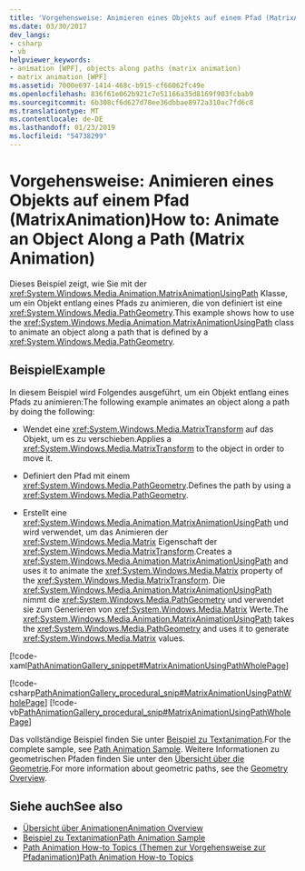 ```yaml
---
title: 'Vorgehensweise: Animieren eines Objekts auf einem Pfad (MatrixAnimation)'
ms.date: 03/30/2017
dev_langs:
- csharp
- vb
helpviewer_keywords:
- animation [WPF], objects along paths (matrix animation)
- matrix animation [WPF]
ms.assetid: 7000e697-1414-468c-b915-cf66062fc49e
ms.openlocfilehash: 836f61e062b921c7e51166a35d8169f903fcbab9
ms.sourcegitcommit: 6b308cf6d627d78ee36dbbae8972a310ac7fd6c8
ms.translationtype: MT
ms.contentlocale: de-DE
ms.lasthandoff: 01/23/2019
ms.locfileid: "54738299"
---
```

# <a name="how-to-animate-an-object-along-a-path-matrix-animation"></a><span data-ttu-id="8b1e1-102">Vorgehensweise: Animieren eines Objekts auf einem Pfad (MatrixAnimation)</span><span class="sxs-lookup"><span data-stu-id="8b1e1-102">How to: Animate an Object Along a Path (Matrix Animation)</span></span>
<span data-ttu-id="8b1e1-103">Dieses Beispiel zeigt, wie Sie mit der <xref:System.Windows.Media.Animation.MatrixAnimationUsingPath> Klasse, um ein Objekt entlang eines Pfads zu animieren, die von definiert ist eine <xref:System.Windows.Media.PathGeometry>.</span><span class="sxs-lookup"><span data-stu-id="8b1e1-103">This example shows how to use the <xref:System.Windows.Media.Animation.MatrixAnimationUsingPath> class to animate an object along a path that is defined by a <xref:System.Windows.Media.PathGeometry>.</span></span>  
  
## <a name="example"></a><span data-ttu-id="8b1e1-104">Beispiel</span><span class="sxs-lookup"><span data-stu-id="8b1e1-104">Example</span></span>  
 <span data-ttu-id="8b1e1-105">In diesem Beispiel wird Folgendes ausgeführt, um ein Objekt entlang eines Pfads zu animieren:</span><span class="sxs-lookup"><span data-stu-id="8b1e1-105">The following example animates an object along a path by doing the following:</span></span>  
  
-   <span data-ttu-id="8b1e1-106">Wendet eine <xref:System.Windows.Media.MatrixTransform> auf das Objekt, um es zu verschieben.</span><span class="sxs-lookup"><span data-stu-id="8b1e1-106">Applies a <xref:System.Windows.Media.MatrixTransform> to the object in order to move it.</span></span>  
  
-   <span data-ttu-id="8b1e1-107">Definiert den Pfad mit einem <xref:System.Windows.Media.PathGeometry>.</span><span class="sxs-lookup"><span data-stu-id="8b1e1-107">Defines the path by using a <xref:System.Windows.Media.PathGeometry>.</span></span>  
  
-   <span data-ttu-id="8b1e1-108">Erstellt eine <xref:System.Windows.Media.Animation.MatrixAnimationUsingPath> und wird verwendet, um das Animieren der <xref:System.Windows.Media.Matrix> Eigenschaft der <xref:System.Windows.Media.MatrixTransform>.</span><span class="sxs-lookup"><span data-stu-id="8b1e1-108">Creates a <xref:System.Windows.Media.Animation.MatrixAnimationUsingPath> and uses it to animate the <xref:System.Windows.Media.Matrix> property of the <xref:System.Windows.Media.MatrixTransform>.</span></span> <span data-ttu-id="8b1e1-109">Die <xref:System.Windows.Media.Animation.MatrixAnimationUsingPath> nimmt die <xref:System.Windows.Media.PathGeometry> und verwendet sie zum Generieren von <xref:System.Windows.Media.Matrix> Werte.</span><span class="sxs-lookup"><span data-stu-id="8b1e1-109">The <xref:System.Windows.Media.Animation.MatrixAnimationUsingPath> takes the <xref:System.Windows.Media.PathGeometry> and uses it to generate <xref:System.Windows.Media.Matrix> values.</span></span>  
  
 [!code-xaml[PathAnimationGallery_snippet#MatrixAnimationUsingPathWholePage](../../../../samples/snippets/csharp/VS_Snippets_Wpf/PathAnimationGallery_snippet/CS/matrixanimationusingpathexample.xaml#matrixanimationusingpathwholepage)]  
  
 [!code-csharp[PathAnimationGallery_procedural_snip#MatrixAnimationUsingPathWholePage](../../../../samples/snippets/csharp/VS_Snippets_Wpf/PathAnimationGallery_procedural_snip/CSharp/MatrixAnimationUsingPathExample.cs#matrixanimationusingpathwholepage)]
 [!code-vb[PathAnimationGallery_procedural_snip#MatrixAnimationUsingPathWholePage](../../../../samples/snippets/visualbasic/VS_Snippets_Wpf/PathAnimationGallery_procedural_snip/VisualBasic/MatrixAnimationUsingPathExample.vb#matrixanimationusingpathwholepage)]  
  
 <span data-ttu-id="8b1e1-110">Das vollständige Beispiel finden Sie unter [Beispiel zu Textanimation](https://go.microsoft.com/fwlink/?LinkID=160028).</span><span class="sxs-lookup"><span data-stu-id="8b1e1-110">For the complete sample, see [Path Animation Sample](https://go.microsoft.com/fwlink/?LinkID=160028).</span></span> <span data-ttu-id="8b1e1-111">Weitere Informationen zu geometrischen Pfaden finden Sie unter den [Übersicht über die Geometrie](../../../../docs/framework/wpf/graphics-multimedia/geometry-overview.md).</span><span class="sxs-lookup"><span data-stu-id="8b1e1-111">For more information about geometric paths, see the [Geometry Overview](../../../../docs/framework/wpf/graphics-multimedia/geometry-overview.md).</span></span>  
  
## <a name="see-also"></a><span data-ttu-id="8b1e1-112">Siehe auch</span><span class="sxs-lookup"><span data-stu-id="8b1e1-112">See also</span></span>
- [<span data-ttu-id="8b1e1-113">Übersicht über Animationen</span><span class="sxs-lookup"><span data-stu-id="8b1e1-113">Animation Overview</span></span>](../../../../docs/framework/wpf/graphics-multimedia/animation-overview.md)
- [<span data-ttu-id="8b1e1-114">Beispiel zu Textanimation</span><span class="sxs-lookup"><span data-stu-id="8b1e1-114">Path Animation Sample</span></span>](https://go.microsoft.com/fwlink/?LinkID=160028)
- [<span data-ttu-id="8b1e1-115">Path Animation How-to Topics (Themen zur Vorgehensweise zur Pfadanimation)</span><span class="sxs-lookup"><span data-stu-id="8b1e1-115">Path Animation How-to Topics</span></span>](../../../../docs/framework/wpf/graphics-multimedia/path-animation-how-to-topics.md)

